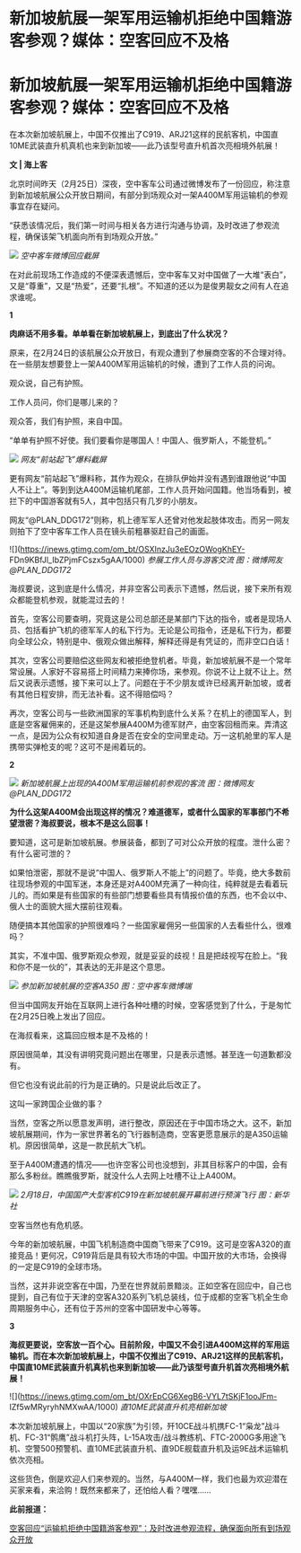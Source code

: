 # 新加坡航展一架军用运输机拒绝中国籍游客参观？媒体：空客回应不及格

# 新加坡航展一架军用运输机拒绝中国籍游客参观？媒体：空客回应不及格

在本次新加坡航展上，中国不仅推出了C919、ARJ21这样的民航客机，中国直10ME武装直升机真机也来到新加坡——此乃该型号直升机首次亮相境外航展！

**文 | 海上客**

北京时间昨天（2月25日）深夜，空中客车公司通过微博发布了一份回应，称注意到新加坡航展公众开放日期间，有部分到场观众对一架A400M军用运输机的参观事宜存在疑问。

“获悉该情况后，我们第一时间与相关各方进行沟通与协调，及时改进了参观流程，确保该架飞机面向所有到场观众开放。”

![](https://inews.gtimg.com/om_bt/O86dUIlsC_UGGx5mz1fZ10t0jyAJQNmIpy65Uup7U245UAA/1000)
_空中客车微博回应截屏_

在对此前现场工作造成的不便深表遗憾后，空中客车又对中国做了一大堆“表白”，又是“尊重”，又是“热爱”，还要“扎根”。不知道的还以为是俊男靓女之间有人在追求谁呢。

**1**

**肉麻话不用多看。单单看在新加坡航展上，到底出了什么状况？**

原来，在2月24日的该航展公众开放日，有观众遭到了参展商空客的不合理对待。在一些朋友想要登上一架A400M军用运输机的时候，遭到了工作人员的问询。

观众说，自己有护照。

工作人员问，你们是哪儿来的？

观众答，我们有护照，来自中国。

“单单有护照不好使。我们要看你是哪国人！中国人、俄罗斯人，不能登机。”

![](https://inews.gtimg.com/om_bt/OpmOJK1mcnusQ0ATPZr0XdbWPx5TU9GQJIvcq7v9a4G84AA/1000)
_网友“前站起飞”爆料截屏_

更有网友“前站起飞”爆料称，其作为观众，在排队伊始并没有遇到谁跟他说“中国人不让上”。等到到达A400M运输机尾部，工作人员开始问国籍。他当场看到，被拦下的中国游客就有5人，其中包括只有几岁的小朋友。

网友“@PLAN_DDG172”则称，机上德军军人还曾对他发起肢体攻击。而另一网友则拍下了空中客车工作人员在镜头前粗暴驱赶自己的画面。

![](https://inews.gtimg.com/om_bt/OSXInzJu3eEOzOWogKhEY-
FDn9KBfJl_IbZPjmFCszx5gAA/1000) _参展工作人员与游客交流 图：微博网友@PLAN_DDG172_

海叔要说，这到底是什么情况，并非空客公司表示下遗憾，然后说，接下来所有观众都能登机参观，就能混过去的！

首先，空客公司要查明，究竟这是公司总部还是某部门下达的指令，或者是现场人员、包括看护飞机的德军军人的私下行为。无论是公司指令，还是私下行为，都要向全球公众，特别是中、俄观众做出解释，解释还得是有凭证的，而非空口白话！

其次，空客公司要赔偿这些网友和被拒绝登机者。毕竟，新加坡航展不是一个常年常设展。人家好不容易搭上时间精力来捧你场，来参观。你说不让上就不让上。然后又说表示遗憾，接下来可以上了。问题在于不少朋友或许已经离开新加坡，或者有其他日程安排，而无法补看。这不得赔偿吗？

再次，空客公司与一些欧洲国家的军事机构到底什么关系？在机上的德国军人，到底是空客雇佣来的，还是这架参展A400M为德军财产，由空客回租而来。弄清这一点，是因为公众有权知道自身是否在安全的空间里走动。万一这机舱里的军人是携带实弹枪支的呢？这可不是闹着玩的。

**2**

![](https://inews.gtimg.com/om_bt/O9b9auriyIre0ai-5ByoH1zgg9UTBb4vJADDASEtRlsXAAA/1000)
_新加坡航展上出现的A400M军用运输机前参观的客流 图：微博网友@PLAN_DDG172_

**为什么这架A400M会出现这样的情况？难道德军，或者什么国家的军事部门不希望泄密？海叔要说，根本不是这么回事！**

要知道，这可是新加坡航展。参展装备，都到了可对公众开放的程度。泄什么密？有什么密可泄的？

如果怕泄密，那就不是说“中国人、俄罗斯人不能上”的问题了。毕竟，绝大多数前往现场参观的中国军迷，本身还是对A400M充满了一种向往，纯粹就是去看着玩儿的。而如果是有些国家的有些部门想要看些具有情报价值的东西，也不会以中、俄人士的面貌大摇大摆前往观看。

随便搞本其他国家的护照很难吗？一些国家雇佣另一些国家的人去看些什么，很难吗？

其实，不准中国、俄罗斯观众参观，就是妥妥的歧视！且是把歧视写在脸上。“我和你不是一伙的”，其表达的无非是这个意思。

![](https://inews.gtimg.com/om_bt/OJSM4-lOgtRuZTwdyGkzvgiL94-q690Kqs0OlHeqigF5IAA/1000)
_参加新加坡航展的空客A350 图：空中客车微博端_

但当中国网友开始在互联网上进行各种吐槽的时候，空客感觉到了什么，于是匆忙在2月25日晚上发出了回应。

在海叔看来，这篇回应根本是不及格的！

原因很简单，其没有讲明究竟问题出在哪里，只是表示遗憾。甚至连一句道歉都没有。

但它也没有说此前的行为是正确的。只是说此后改正了。

这叫一家跨国企业做的事？

当然，空客之所以愿意发声明，进行整改，原因还在于中国市场之大。这不，新加坡航展期间，作为一家世界著名的飞行器制造商，空客更愿意展示的是A350运输机。原因很简单，这是一款民航大飞机。

至于A400M遭遇的情况——也许空客公司也没想到，非其目标客户的中国，会有那么多粉丝。瞧瞧俄罗斯，就没什么人去网上吐槽不让上A400M。

![](https://inews.gtimg.com/om_bt/OclXEuvzRF4ZwVGz15P_NrQiYr2FFTYE3YV_OjOmMzJ50AA/1000)
_2月18日，中国国产大型客机C919在新加坡航展开幕前进行预演飞行 图：新华社_

空客当然也有危机感。

今年的新加坡航展，中国飞机制造商中国商飞带来了C919。这可是空客A320的直接竞品！更何况，C919背后是具有较大市场的中国。中国开放的大市场，会换得的一定是C919的全球市场。

当然，这并非说空客在中国，乃至在世界就前景黯淡。正如空客在回应中，自己也提到，自己有位于天津的空客A320系列飞机总装线，位于成都的空客飞机全生命周期服务中心，还有位于苏州的空客中国研发中心等等。

**3**

**海叔更要说，空客放一百个心。目前阶段，中国又不会引进A400M这样的军用运输机。而在本次新加坡航展上，中国不仅推出了C919、ARJ21这样的民航客机，中国直10ME武装直升机真机也来到新加坡——此乃该型号直升机首次亮相境外航展！**

![](https://inews.gtimg.com/om_bt/OXrEpCG6XegB6-VYL7tSKjF1ooJFm-
IZf5wMRyryhNMXwAA/1000) _直10ME武装直升机亮相新加坡_

本次新加坡航展上，中国以“20家族”为引领，歼10CE战斗机携FC-1“枭龙”战斗机、FC-31“鹘鹰”战斗机打头阵，L-15A攻击/战斗教练机、FTC-2000G多用途飞机、空警500预警机、直10ME武装直升机、直9DE舰载直升机及运9E战术运输机依次亮相。

这些货色，倒是欢迎人们来参观的。当然，与A400M一样，我们也最为欢迎潜在买家来看，来洽购！既然来都来了，还怕给人看？嘿嘿……

**此前报道：**

[空客回应“运输机拒绝中国籍游客参观”：及时改进参观流程，确保面向所有到场观众开放](https://news.qq.com/rain/a/20240225A070PL00)


